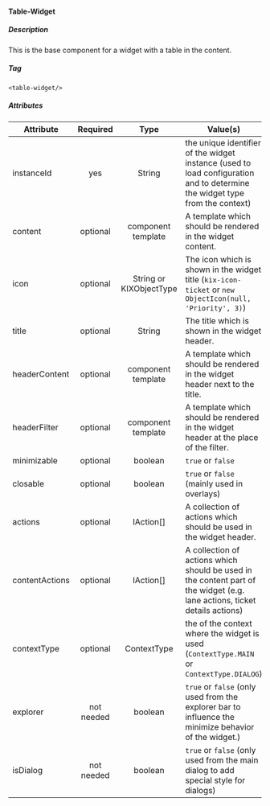#### Table-Widget

##### Description
This is the base component for a widget with a table in the content.

##### Tag
`<table-widget/>`

##### Attributes

| Attribute      |  Required  |          Type           | Value(s)                                                                                                                    |
| -------------- | :--------: | :---------------------: | --------------------------------------------------------------------------------------------------------------------------- |
| instanceId     |    yes     |         String          | the unique identifier of the widget instance (used to load configuration and to determine the widget type from the context) |
| content        |  optional  |   component template    | A template which should be rendered in the widget content.                                                                  |
| icon           |  optional  | String or KIXObjectType | The icon which is shown in the widget title (`kix-icon-ticket` or `new ObjectIcon(null, 'Priority', 3)`)                          |
| title          |  optional  |         String          | The title which is shown in the widget header.                                                                              |
| headerContent  |  optional  |   component template    | A template which should be rendered in the widget header next to the title.                                                 |
| headerFilter   |  optional  |   component template    | A template which should be rendered in the widget header at the place of the filter.                                        |
| minimizable    |  optional  |         boolean         | `true` or `false`                                                                                                           |
| closable       |  optional  |         boolean         | `true` or `false` (mainly used in overlays)                                                                                 |
| actions        |  optional  |        IAction[]        | A collection of actions which should be used in the widget header.                                                          |
| contentActions |  optional  |        IAction[]        | A collection of actions which should be used in the content part of the widget (e.g. lane actions, ticket details actions)  |
| contextType    |  optional  |       ContextType       | the of the context where the widget is used (`ContextType.MAIN` or `ContextType.DIALOG`)                                    |
| explorer       | not needed |         boolean         | `true` or `false` (only used from the explorer bar to influence the minimize behavior of the widget.)                       |
| isDialog       | not needed |         boolean         | `true` or `false` (only used from the main dialog to add special style for dialogs)                                         |
